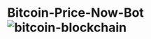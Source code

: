 # Bitcoin-Price-Now-Bot![bitcoin-blockchain](https://user-images.githubusercontent.com/74245727/164981249-bba8473e-8ff6-4b64-bc40-949d5f855954.gif)
